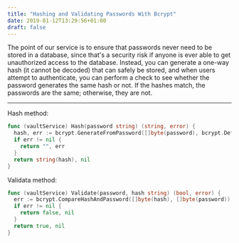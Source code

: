 ```yaml
---
title: "Hashing and Validating Passwords With Bcrypt"
date: 2019-01-12T13:29:56+01:00
draft: false
---
```


The point of our service is to ensure that passwords never need to be stored in a database, since that's a security risk if anyone is ever able to get unauthorized access to the database. Instead, you can generate a one-way hash (it cannot be decoded) that can safely be stored, and when users attempt to authenticate, you can perform a check to see whether the password generates the same hash or not. If the hashes match, the passwords are the same; otherwise, they are not. 

---

Hash method:

```go
func (vaultService) Hash(password string) (string, error) { 
  hash, err := bcrypt.GenerateFromPassword([]byte(password), bcrypt.DefaultCost) 
  if err != nil { 
    return "", err 
  } 
  return string(hash), nil
}
```

Validata method:

```go
func (vaultService) Validate(password, hash string) (bool, error) { 
  err := bcrypt.CompareHashAndPassword([]byte(hash), []byte(password)) 
  if err != nil {
    return false, nil 
  } 
  return true, nil
}
```